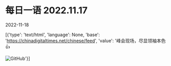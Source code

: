 # 每日一语 2022.11.17

2022-11-18

[{'type': 'text/html', 'language': None, 'base': 'https://chinadigitaltimes.net/chinese/feed', 'value': '峰会现场，尽显领袖本色 👍

![GitHub](https://chinadigitaltimes.net/chinese/files/2022/11/1117.jpg)'}]